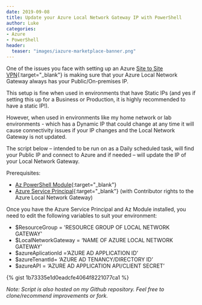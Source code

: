 ```yaml
---
date: 2019-09-08
title: Update your Azure Local Network Gateway IP with PowerShell
author: Luke
categories:
- Azure
- PowerShell
header: 
  teaser: "images/iazure-marketplace-banner.png"
---
```

One of the issues you face with setting up an Azure [Site to Site VPN](https://docs.microsoft.com/en-us/azure/vpn-gateway/tutorial-site-to-site-portal?WT.mc_id=AZ-MVP-5004796){:target="_blank"} is making sure that your Azure Local Network Gateway always has your Public/On-premises IP.

This setup is fine when used in environments that have Static IPs (and yes if setting this up for a Business or Production, it is highly recommended to have a static IP!).

However, when used in environments like my home network or lab environments - which has a Dynamic IP that could change at any time it will cause connectivity issues if your IP changes and the Local Network Gateway is not updated.

The script below – intended to be run on as a Daily scheduled task, will find
your Public IP and connect to Azure and if needed – will update the IP of your
Local Network Gateway.

Prerequisites:

* [Az PowerShell Module](https://docs.microsoft.com/en-us/powershell/azure/install-az-ps?view=azps-7.5.0&WT.mc_id=AZ-MVP-5004796){:target="_blank"}
* [Azure Service Principal](https://docs.microsoft.com/en-us/azure/active-directory/develop/howto-create-service-principal-portal?WT.mc_id=AZ-MVP-5004796){:target="_blank"} (with Contributor rights to the Azure Local Network Gateway)

Once you have the Azure Service Principal and Az Module installed, you need to
edit the following variables to suit your environment:

* $ResourceGroup = 'RESOURCE GROUP OF LOCAL NETWORK GATEWAY'
* $LocalNetworkGateway = ‘NAME OF AZURE LOCAL NETWORK GATEWAY’
* $azureAplicationId =’AZURE AD APPLICATION ID’
* $azureTenantId= ‘AZURE AD TENANCY/DIRECTORY ID’
* $azureAPI = ‘AZURE AD APPLICATION API/CLIENT SECRET’

{% gist 1b73335e1d0eadcfe4064f8221077ca1 %}

_Note: Script is also hosted on my Github repository. Feel free to clone/recommend improvements or fork._
